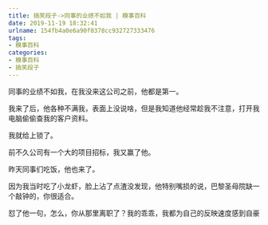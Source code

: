 ```yaml
---
title: 搞笑段子->同事的业绩不如我 | 糗事百科
date: 2019-11-19 18:32:41
urlname: 154fb4a0e6a90f0378cc932727333476
tags: 
- 糗事百科
categories:
- 糗事百科
- 搞笑段子
---
```

同事的业绩不如我，在我没来这公司之前，他都是第一。

我来了后，他各种不满我，表面上没说啥，但是我知道他经常趁我不注意，打开我电脑偷偷查我的客户资料。

我就给上锁了。

前不久公司有一个大的项目招标，我又赢了他。

昨天同事们吃饭，他也来了。

因为我当时吃了小龙虾，脸上沾了点渣没发现，他特别嘴损的说，巴黎圣母院缺一个敲钟的，你很适合。

怼了他一句，怎么，你从那里离职了？我的乖乖，我都为自己的反映速度感到自豪


